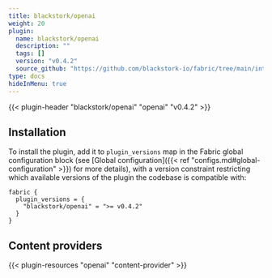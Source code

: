 ```yaml
---
title: blackstork/openai
weight: 20
plugin:
  name: blackstork/openai
  description: ""
  tags: []
  version: "v0.4.2"
  source_github: "https://github.com/blackstork-io/fabric/tree/main/internal/openai/"
type: docs
hideInMenu: true
---
```


{{< plugin-header "blackstork/openai" "openai" "v0.4.2" >}}

## Installation

To install the plugin, add it to `plugin_versions` map in the Fabric global configuration block (see [Global configuration]({{< ref "configs.md#global-configuration" >}}) for more details), with a version constraint restricting which available versions of the plugin the codebase is compatible with:

```hcl
fabric {
  plugin_versions = {
    "blackstork/openai" = ">= v0.4.2"
  }
}
```



## Content providers

{{< plugin-resources "openai" "content-provider" >}}